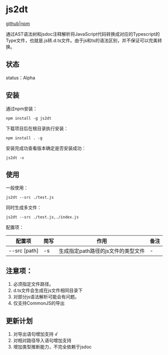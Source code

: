 # js2dt

[github](https://github.com/demonskp/js2dt)|[npm](https://www.npmjs.com/package/js2dt)

通过AST语法树和jsdoc注释解析将JavaScript代码转换成对应的Typescript的Type文件，也就是.js转.d.ts文件。由于js和ts的语法区别，并不保证可以完美转换。

## 状态

status：Alpha

## 安装

通过npm安装：

```
npm install -g js2dt
```

下载项目后在根目录执行安装：

```
npm install . -g
```

安装完成功查看版本确定是否安装成功：

```
js2dt -v
```

## 使用

一般使用：

```
js2dt --src ./test.js
```

同时生成多文件：

```
js2dt --src ./test.js,./index.js
```

配置项：

配置项|简写|作用|备注
---|---|---|---
--src [path]|-s|生成指定path路径的js文件的类型文件|-

## 注意项：

1. 必须指定文件路径。
2. d.ts文件会生成在js文件相同目录下
3. 对部分js语法解析可能会有问题。
4. 仅支持CommonJS的导出

## 更新计划

1. 对导出语句增加支持 √
2. 对相对路径导入语句增加支持
3. 增加类型推断能力，不完全依赖于jsdoc